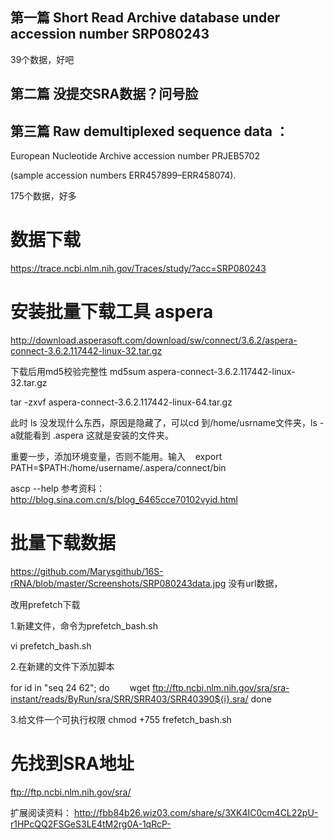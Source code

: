 

## 第一篇 Short Read Archive database under accession number SRP080243 <shrimp>
39个数据，好吧

## 第二篇 没提交SRA数据？问号脸

## 第三篇 Raw demultiplexed sequence data ：<oyster>

European Nucleotide Archive accession number PRJEB5702 

(sample accession numbers ERR457899–ERR458074). 

175个数据，好多


# 数据下载

https://trace.ncbi.nlm.nih.gov/Traces/study/?acc=SRP080243

# 安装批量下载工具 aspera
http://download.asperasoft.com/download/sw/connect/3.6.2/aspera-connect-3.6.2.117442-linux-32.tar.gz

下载后用md5校验完整性
md5sum aspera-connect-3.6.2.117442-linux-32.tar.gz

tar -zxvf aspera-connect-3.6.2.117442-linux-64.tar.gz

此时 ls 没发现什么东西，原因是隐藏了，可以cd 到/home/usrname文件夹，ls -a就能看到 .aspera
这就是安装的文件夹。

重要一步，添加环境变量，否则不能用。输入   
export PATH=$PATH:/home/username/.aspera/connect/bin

ascp --help
参考资料：http://blog.sina.com.cn/s/blog_6465cce70102vyid.html

# 批量下载数据

https://github.com/Marysgithub/16S-rRNA/blob/master/Screenshots/SRP080243data.jpg
没有url数据，

改用prefetch下载

1.新建文件，命令为prefetch_bash.sh   

vi prefetch_bash.sh


2.在新建的文件下添加脚本

for id in "seq 24 62";
do
　　wget ftp://ftp.ncbi.nlm.nih.gov/sra/sra-instant/reads/ByRun/sra/SRR/SRR403/SRR40390${i}.sra/
done

3.给文件一个可执行权限
chmod +755 frefetch_bash.sh

# 先找到SRA地址
ftp://ftp.ncbi.nlm.nih.gov/sra/


扩展阅读资料：
http://fbb84b26.wiz03.com/share/s/3XK4IC0cm4CL22pU-r1HPcQQ2FSGeS3LE4tM2rg0A-1qRcP-










